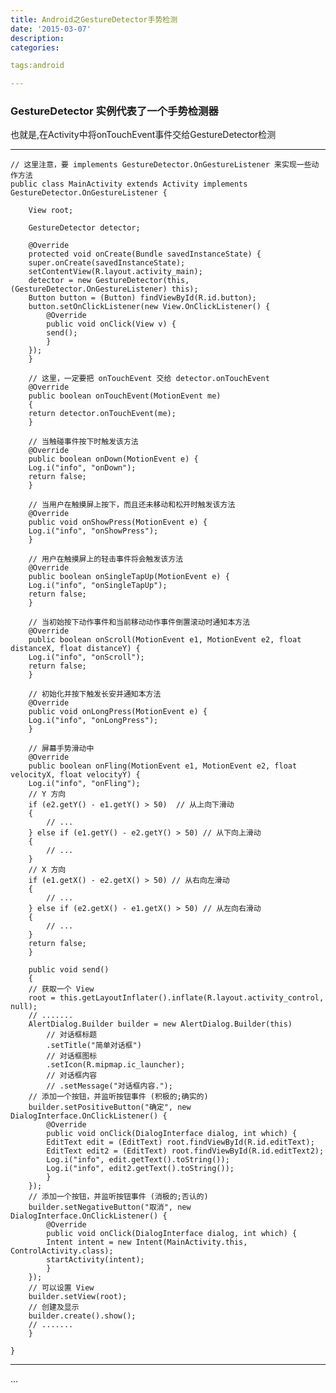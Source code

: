 ```yaml
---
title: Android之GestureDetector手势检测
date: '2015-03-07'
description:
categories:

tags:android

---
```


### GestureDetector 实例代表了一个手势检测器

>

也就是,在Activity中将onTouchEvent事件交给GestureDetector检测

>

---

	// 这里注意，要 implements GestureDetector.OnGestureListener 来实现一些动作方法
	public class MainActivity extends Activity implements GestureDetector.OnGestureListener {

	    View root;

	    GestureDetector detector;

	    @Override
	    protected void onCreate(Bundle savedInstanceState) {
		super.onCreate(savedInstanceState);
		setContentView(R.layout.activity_main);
		detector = new GestureDetector(this, (GestureDetector.OnGestureListener) this);
		Button button = (Button) findViewById(R.id.button);
		button.setOnClickListener(new View.OnClickListener() {
		    @Override
		    public void onClick(View v) {
			send();
		    }
		});
	    }

	    // 这里，一定要把 onTouchEvent 交给 detector.onTouchEvent 
	    @Override
	    public boolean onTouchEvent(MotionEvent me)
	    {
		return detector.onTouchEvent(me);
	    }

	    // 当触碰事件按下时触发该方法
	    @Override
	    public boolean onDown(MotionEvent e) {
		Log.i("info", "onDown");
		return false;
	    }

	    // 当用户在触摸屏上按下，而且还未移动和松开时触发该方法
	    @Override
	    public void onShowPress(MotionEvent e) {
		Log.i("info", "onShowPress");
	    }

	    // 用户在触摸屏上的轻击事件将会触发该方法
	    @Override
	    public boolean onSingleTapUp(MotionEvent e) {
		Log.i("info", "onSingleTapUp");
		return false;
	    }

	    // 当初始按下动作事件和当前移动动作事件倒置滚动时通知本方法
	    @Override
	    public boolean onScroll(MotionEvent e1, MotionEvent e2, float distanceX, float distanceY) {
		Log.i("info", "onScroll");
		return false;
	    }

	    // 初始化并按下触发长安并通知本方法
	    @Override
	    public void onLongPress(MotionEvent e) {
		Log.i("info", "onLongPress");
	    }

	    // 屏幕手势滑动中
	    @Override
	    public boolean onFling(MotionEvent e1, MotionEvent e2, float velocityX, float velocityY) {
		Log.i("info", "onFling");
		// Y 方向
		if (e2.getY() - e1.getY() > 50)  // 从上向下滑动
		{
		    // ...
		} else if (e1.getY() - e2.getY() > 50) // 从下向上滑动
		{
		    // ...
		}
		// X 方向
		if (e1.getX() - e2.getX() > 50) // 从右向左滑动
		{
		    // ...
		} else if (e2.getX() - e1.getX() > 50) // 从左向右滑动
		{
		    // ...
		}
		return false;
	    }

	    public void send()
	    {
		// 获取一个 View
		root = this.getLayoutInflater().inflate(R.layout.activity_control, null);
		// .......
		AlertDialog.Builder builder = new AlertDialog.Builder(this)
			// 对话框标题
			.setTitle("简单对话框")
			// 对话框图标
			.setIcon(R.mipmap.ic_launcher);
			// 对话框内容
			// .setMessage("对话框内容.");
		// 添加一个按钮，并监听按钮事件 (积极的;确实的)
		builder.setPositiveButton("确定", new DialogInterface.OnClickListener() {
		    @Override
		    public void onClick(DialogInterface dialog, int which) {
			EditText edit = (EditText) root.findViewById(R.id.editText);
			EditText edit2 = (EditText) root.findViewById(R.id.editText2);
			Log.i("info", edit.getText().toString());
			Log.i("info", edit2.getText().toString());
		    }
		});
		// 添加一个按钮，并监听按钮事件 (消极的;否认的)
		builder.setNegativeButton("取消", new DialogInterface.OnClickListener() {
		    @Override
		    public void onClick(DialogInterface dialog, int which) {
			Intent intent = new Intent(MainActivity.this, ControlActivity.class);
			startActivity(intent);
		    }
		});
		// 可以设置 View
		builder.setView(root);
		// 创建及显示
		builder.create().show();
		// .......
	    }

	}

---
...

